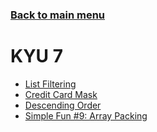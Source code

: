 ### [Back to main menu](https://github.com/nacenik/codewars/blob/main/README.md)
# KYU 7
* [List Filtering](src/main/java/net/oleksin/kata/kyu7/listfiltering/README.md)
* [Credit Card Mask](src/main/java/net/oleksin/kata/kyu7/creditcardmask/README.md)
* [Descending Order](src/main/java/net/oleksin/kata/kyu7/descendingoprder/README.md)
* [Simple Fun #9: Array Packing](src/main/java/net/oleksin/kata/kyu7/simplefunarraypacking/README.md)